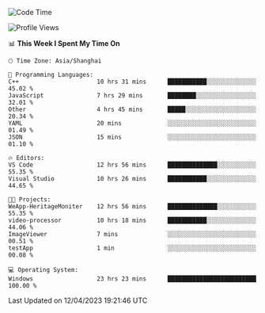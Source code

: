 <!--START_SECTION:waka-->
![Code Time](http://img.shields.io/badge/Code%20Time-862%20hrs%2018%20mins-blue)

![Profile Views](http://img.shields.io/badge/Profile%20Views-6-blue)

📊 **This Week I Spent My Time On** 

```text
🕑︎ Time Zone: Asia/Shanghai

💬 Programming Languages: 
C++                      10 hrs 31 mins      ███████████░░░░░░░░░░░░░░   45.02 % 
JavaScript               7 hrs 29 mins       ████████░░░░░░░░░░░░░░░░░   32.01 % 
Other                    4 hrs 45 mins       █████░░░░░░░░░░░░░░░░░░░░   20.34 % 
YAML                     20 mins             ░░░░░░░░░░░░░░░░░░░░░░░░░   01.49 % 
JSON                     15 mins             ░░░░░░░░░░░░░░░░░░░░░░░░░   01.10 % 

🔥 Editors: 
VS Code                  12 hrs 56 mins      ██████████████░░░░░░░░░░░   55.35 % 
Visual Studio            10 hrs 26 mins      ███████████░░░░░░░░░░░░░░   44.65 % 

🐱‍💻 Projects: 
WeApp-HeritageMoniter    12 hrs 56 mins      ██████████████░░░░░░░░░░░   55.35 % 
video-processor          10 hrs 18 mins      ███████████░░░░░░░░░░░░░░   44.06 % 
ImageViewer              7 mins              ░░░░░░░░░░░░░░░░░░░░░░░░░   00.51 % 
testApp                  1 min               ░░░░░░░░░░░░░░░░░░░░░░░░░   00.08 % 

💻 Operating System: 
Windows                  23 hrs 23 mins      █████████████████████████   100.00 % 
```


 Last Updated on 12/04/2023 19:21:46 UTC
<!--END_SECTION:waka-->